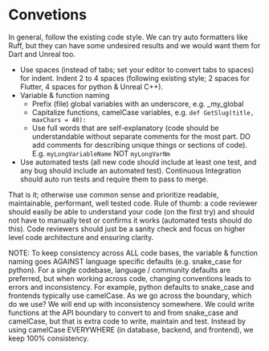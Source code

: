 # Convetions

In general, follow the existing code style.
We can try auto formatters like Ruff, but they can have some undesired results and we would want them for Dart and Unreal too.

- Use spaces (instead of tabs; set your editor to convert tabs to spaces) for indent. Indent 2 to 4 spaces (following existing style; 2 spaces for Flutter, 4 spaces for python & Unreal C++).
- Variable & function naming
    - Prefix (file) global variables with an underscore, e.g. _my_global
    - Capitalize functions, camelCase variables, e.g. `def GetSlug(title, maxChars = 40):`
    - Use full words that are self-explanatory (code should be understandable without separate comments for the most part. DO add comments for describing unique things or sections of code). E.g. `myLongVariableName` NOT `myLongVarNm`
- Use automated tests (all new code should include at least one test, and any bug should include an automated test). Continuous Integration should auto run tests and require them to pass to merge.

That is it; otherwise use common sense and prioritize readable, maintainable, performant, well tested code.
Rule of thumb: a code reviewer should easily be able to understand your code (on the first try) and should not have to manually test or confirms it works (automated tests should do this). Code reviewers should just be a sanity check and focus on higher level code architecture and ensuring clarity.

NOTE: To keep consistency across ALL code bases, the variable & function naming goes AGAINST language specific defaults (e.g. snake_case for python). For a single codebase, language / community defaults are preferred, but when working across code, changing conventions leads to errors and inconsistency. For example, python defaults to snake_case and frontends typically use camelCase. As we go across the boundary, which do we use? We will end up with inconsistency somewhere. We could write functions at the API boundary to convert to and from snake_case and camelCase, but that is extra code to write, maintain and test. Instead by using camelCase EVERYWHERE (in database, backend, and frontend), we keep 100% consistency.

